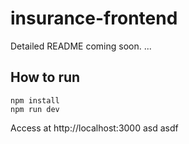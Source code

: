# insurance-frontend

Detailed README coming soon.
...
## How to run

```shell
npm install
npm run dev
```
Access at http://localhost:3000
asd
asdf
